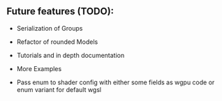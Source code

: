 ## Future features (TODO):

- Serialization of Groups

- Refactor of rounded Models

- Tutorials and in depth documentation

- More Examples

- Pass enum to shader config with either some fields as wgpu code or enum variant for default wgsl
